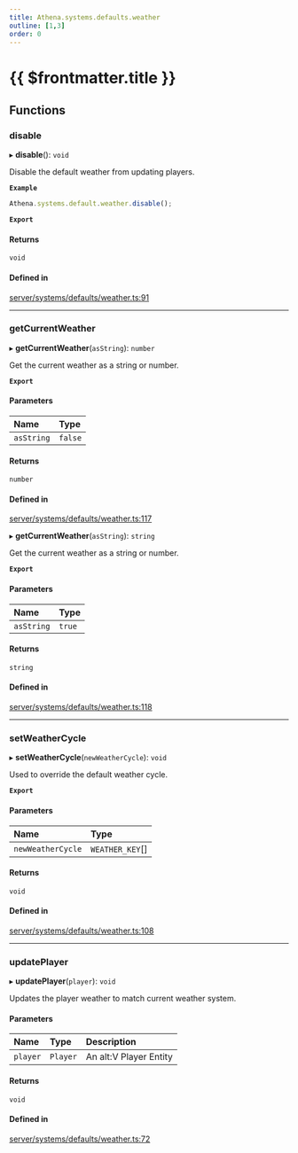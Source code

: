 ```yaml
---
title: Athena.systems.defaults.weather
outline: [1,3]
order: 0
---
```


# {{ $frontmatter.title }}


## Functions

### disable

▸ **disable**(): `void`

Disable the default weather from updating players.

**`Example`**

```ts
Athena.systems.default.weather.disable();
```

**`Export`**

#### Returns

`void`

#### Defined in

[server/systems/defaults/weather.ts:91](https://github.com/Stuyk/altv-athena/blob/627294b/src/core/server/systems/defaults/weather.ts#L91)

___

### getCurrentWeather

▸ **getCurrentWeather**(`asString`): `number`

Get the current weather as a string or number.

**`Export`**

#### Parameters

| Name | Type |
| :------ | :------ |
| `asString` | ``false`` |

#### Returns

`number`

#### Defined in

[server/systems/defaults/weather.ts:117](https://github.com/Stuyk/altv-athena/blob/627294b/src/core/server/systems/defaults/weather.ts#L117)

▸ **getCurrentWeather**(`asString`): `string`

Get the current weather as a string or number.

**`Export`**

#### Parameters

| Name | Type |
| :------ | :------ |
| `asString` | ``true`` |

#### Returns

`string`

#### Defined in

[server/systems/defaults/weather.ts:118](https://github.com/Stuyk/altv-athena/blob/627294b/src/core/server/systems/defaults/weather.ts#L118)

___

### setWeatherCycle

▸ **setWeatherCycle**(`newWeatherCycle`): `void`

Used to override the default weather cycle.

**`Export`**

#### Parameters

| Name | Type |
| :------ | :------ |
| `newWeatherCycle` | `WEATHER_KEY`[] |

#### Returns

`void`

#### Defined in

[server/systems/defaults/weather.ts:108](https://github.com/Stuyk/altv-athena/blob/627294b/src/core/server/systems/defaults/weather.ts#L108)

___

### updatePlayer

▸ **updatePlayer**(`player`): `void`

Updates the player weather to match current weather system.

#### Parameters

| Name | Type | Description |
| :------ | :------ | :------ |
| `player` | `Player` | An alt:V Player Entity |

#### Returns

`void`

#### Defined in

[server/systems/defaults/weather.ts:72](https://github.com/Stuyk/altv-athena/blob/627294b/src/core/server/systems/defaults/weather.ts#L72)
